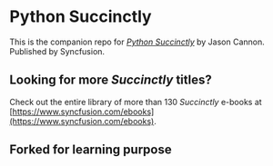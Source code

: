# Python Succinctly
This is the companion repo for [*Python Succinctly*](https://www.syncfusion.com/ebooks/python) by Jason Cannon. Published by Syncfusion.



## Looking for more _Succinctly_ titles?

Check out the entire library of more than 130 _Succinctly_ e-books at [https://www.syncfusion.com/ebooks](https://www.syncfusion.com/ebooks).


## Forked for learning purpose
